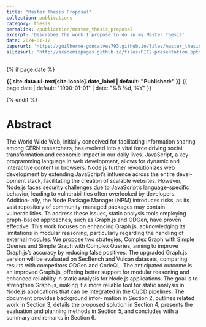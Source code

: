 ```yaml
---
title: "Master Thesis Proposal"
collection: publications
category: thesis
permalink: /publication/master_thesis_proposal
excerpt: 'Describes the work I propose to do in my Master Thesis'
date: 2024-01-12
paperurl: 'https://guilherme-goncalves793.github.io/files/master_thesis_proposal.pdf'
slidesurl: 'http://academicpages.github.io/files/PIC2-presentation.pptx'
---
```


{% if page.date %}
  <p class="page__date"><strong><i class="fa fa-fw fa-calendar" aria-hidden="true"></i> {{ site.data.ui-text[site.locale].date_label | default: "Published:" }}</strong> <time datetime="{{ page.date | default: "1900-01-01" | date_to_xmlschema }}">{{ page.date | default: "1900-01-01" | date: "%B %d, %Y" }}</time></p>
{% endif %}

Abstract
======
  The World Wide Web, initially conceived for facilitating information sharing among CERN researchers, has evolved into a vital force driving social transformation and economic impact in our daily lives. JavaScript, a key programming language in web development, allows for dynamic and interactive content in browsers. Node.js further revolutionizes web development by extending JavaScript’s influence across the entire devel- opment stack, facilitating the creation of scalable websites. However, Node.js faces security challenges due to JavaScript’s language-specific behavior, leading to vulnerabilities often overlooked by developers. Addition- ally, the Node Package Manager (NPM) introduces risks, as its vast repository of community-managed packages may contain vulnerabilities. To address these issues, static analysis tools employing graph-based approaches, such as Graph.js and ODGen, have proven effective. This work focuses on enhancing Graph.js, acknowledging its limitations in modular reasoning, particularly regarding the handling of external modules. We propose two strategies, Complex Graph with Simple Queries and Simple Graph with Complex Queries, aiming to improve Graph.js’s accuracy by reducing false positives. The upgraded Graph.js version will be evaluated on SecBench and Vulcan datasets, comparing results with competitors ODGen and CodeQL. The anticipated outcome is an improved Graph.js, offering better support for modular reasoning and enhanced reliability in static analysis for Node.js applications. The goal is to strengthen Graph.js, making it a more reliable tool for static analysis in Node.js applications that can be integrated in the CI/CD pipelines. The document provides background infor- mation in Section 2, outlines related work in Section 3, details the proposed solution in Section 4, presents the evaluation and planning methods in Section 5, and concludes with a summary and remarks in Section 6.